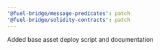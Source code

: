 ```yaml
---
'@fuel-bridge/message-predicates': patch
'@fuel-bridge/solidity-contracts': patch
---
```


Added base asset deploy script and documentation
